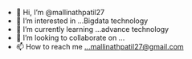 - 👋 Hi, I’m @mallinathpatil27
- 👀 I’m interested in ...Bigdata technology
- 🌱 I’m currently learning ...advance technology
- 💞️ I’m looking to collaborate on ...
- 📫 How to reach me ...mallinathpatil27@gmail.com

<!---
mallinathpatil27/mallinathpatil27 is a ✨ special ✨ repository because its `README.md` (this file) appears on your GitHub profile.
You can click the Preview link to take a look at your changes.
--->

